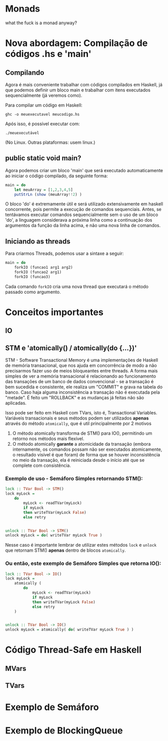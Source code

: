 # Monads
what the fuck is a monad anyway?
# Nova abordagem: Compilação de códigos .hs e 'main'
## Compilando
Agora é mais conveniente trabalhar com códigos compilados em Haskell, já que podemos definir um bloco main e trabalhar com itens executados sequencialmente (já veremos como).

Para compilar um código em Haskell:
```
ghc -o meuexecutavel meucodigo.hs
```

Após isso, é possível executar com:
```
./meuexecutável
```
(No Linux. Outras plataformas: usem linux.)

## public static void main?
Agora podemos criar um bloco 'main' que será executado automaticamente ao iniciar o código compilado, da seguinte forma:
```haskell
main = do
    let meuArray = [1,2,3,4,5]
    putStrLn (show (meuArray!!2) )
```
O bloco 'do' é extremamente útil e será utilizado extensivamente em haskell concorrente, pois permite a execução de comandos sequenciais. Antes, se tentávamos executar comandos sequencialmente sem o uso de um bloco 'do', a linguagem considerava a próxima linha como a continuação dos argumentos da função da linha acima, e não uma nova linha de comandos.

## Iniciando as threads
Para criarmos Threads, podemos usar a sintaxe a seguir:
```haskell
main = do
    forkIO (funcao1 arg1 arg2)
    forkIO (funcao2 arg1)
    forkIO (funcao3)
```

Cada comando ```forkIO``` cria uma nova thread que executará o método passado como argumento.

# Conceitos importantes
## IO
## STM e 'atomically() / atomically(do {...})'
STM - Software Transactional Memory é uma implementações de Haskell de memória transacional, que nos ajuda em concorrência de modo a não precisarmos fazer uso de meios bloqueantes entre threads. A forma mais simples de ver a memória transacional é relacionando ao funcionamento das transações de um banco de dados convencional - se a transação é bem sucedida e consistente, ele realiza um "COMMIT" e grava na tabela do banco. Caso haja alguma inconsistência a transação não é executada pela "metade". É feito um "ROLLBACK" e as mudanças já feitas não são aplicadas.

Isso pode ser feito em Haskell com TVars, isto é, Transactional Variables. Variáveis transacionais e seus métodos podem ser utilizados **apenas** através do método ```atomically```, que é util principalmente por 2 motivos
1) O método atomically transforma de STM() para IO(), permitindo um retorno nos métodos mais flexível.
2) O método atomically **garante** a atomicidade da transação (embora internamente, os comandos possam não ser executados atomicamente, o resultado visível é que foram) de forma que se houver inconsistência no meio da transação, ela é reiniciada desde o início até que se complete com consistência.

### Exemplo de uso - Semáforo Simples retornando STM():
```haskell
lock :: TVar Bool -> STM()
lock myLock = 
    do 
        myLock <- readTVar(myLock)
        if myLock
        then writeTVar(myLock False)
        else retry


unlock :: TVar Bool -> STM()
unlock myLock = do( writeTVar myLock True )
```

Nesse caso é importante lembrar de utilizar estes métodos ```lock``` e ```unlock``` que retornam STM() **apenas** dentro de blocos ```atomically```.

### Ou então, este exemplo de Semáforo Simples que retorna IO():
```haskell
lock :: TVar Bool -> IO()
lock myLock = 
    atomically (
        do 
            myLock <- readTVar(myLock)
            if myLock
            then writeTVar(myLock False)
            else retry
    )


unlock :: TVar Bool -> IO()
unlock myLock = atomically( do( writeTVar myLock True ) )
```
# Código Thread-Safe em Haskell
## MVars
## TVars
# Exemplo de Semáforo
# Exemplo de BlockingQueue